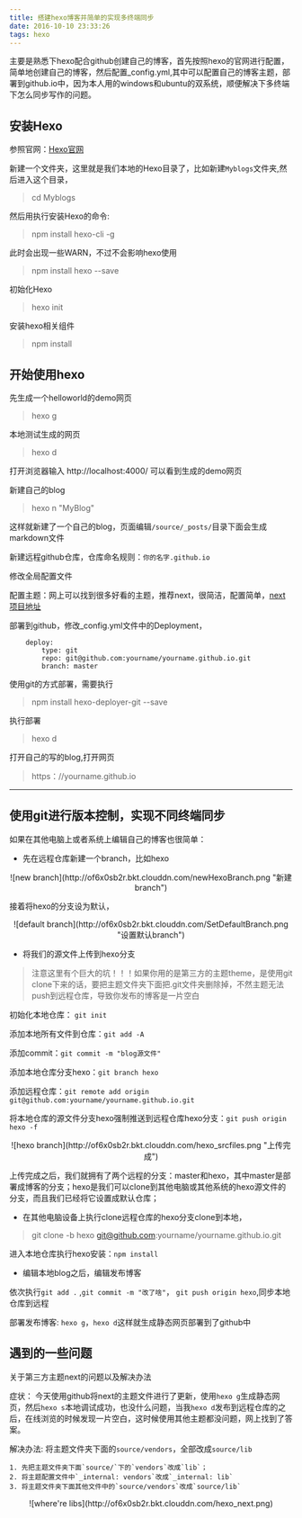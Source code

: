 ```yaml
---
title: 搭建hexo博客并简单的实现多终端同步
date: 2016-10-10 23:33:26
tags: hexo
---
```


主要是熟悉下hexo配合github创建自己的博客，首先按照hexo的官网进行配置，简单地创建自己的博客，然后配置_config.yml,其中可以配置自己的博客主题，部署到github.io中，因为本人用的windows和ubuntu的双系统，顺便解决下多终端下怎么同步写作的问题。

<!--more-->
## 安装Hexo

参照官网：[Hexo官网](https://hexo.io/zh-cn/docs/)

新建一个文件夹，这里就是我们本地的Hexo目录了，比如新建`Myblogs`文件夹,然后进入这个目录，
> cd Myblogs

然后用执行安装Hexo的命令:
> npm install hexo-cli -g

此时会出现一些WARN，不过不会影响hexo使用
> npm install hexo --save

初始化Hexo
> hexo init

安装hexo相关组件
> npm install

<!--more-->

## 开始使用hexo

先生成一个helloworld的demo网页
> hexo g

本地测试生成的网页
> hexo d

打开浏览器输入 http://localhost:4000/
可以看到生成的demo网页

新建自己的blog
> hexo n "MyBlog"

这样就新建了一个自己的blog，页面编辑` /source/_posts/ `目录下面会生成markdown文件

新建远程github仓库，仓库命名规则：`你的名字.github.io`

修改全局配置文件

配置主题：网上可以找到很多好看的主题，推荐next，很简洁，配置简单，[next项目地址](https://github.com/iissnan/hexo-theme-next)

部署到github，修改_config.yml文件中的Deployment，
```
    deploy:
        type: git
        repo: git@github.com:yourname/yourname.github.io.git
        branch: master
```
使用git的方式部署，需要执行
> npm install hexo-deployer-git --save

执行部署
> hexo d

打开自己的写的blog,打开网页
> https：//yourname.github.io

---
## 使用git进行版本控制，实现不同终端同步

如果在其他电脑上或者系统上编辑自己的博客也很简单：

- 先在远程仓库新建一个branch，比如hexo

<center>
![new branch](http://of6x0sb2r.bkt.clouddn.com/newHexoBranch.png "新建branch")
</center>

接着将hexo的分支设为默认，

<center>
![default branch](http://of6x0sb2r.bkt.clouddn.com/SetDefaultBranch.png "设置默认branch")
</center>

- 将我们的源文件上传到hexo分支

>注意这里有个巨大的坑！！！如果你用的是第三方的主题theme，是使用git clone下来的话，要把主题文件夹下面把.git文件夹删除掉，不然主题无法push到远程仓库，导致你发布的博客是一片空白

初始化本地仓库： `git init`

添加本地所有文件到仓库：`git add -A`

添加commit：`git commit -m "blog源文件"`

添加本地仓库分支hexo：`git branch hexo`

添加远程仓库：`git remote add origin git@github.com:yourname/yourname.github.io.git`

将本地仓库的源文件分支hexo强制推送到远程仓库hexo分支：`git push origin hexo -f`

<center>
![hexo branch](http://of6x0sb2r.bkt.clouddn.com/hexo_srcfiles.png "上传完成")
</center>

上传完成之后，我们就拥有了两个远程的分支：master和hexo，其中master是部署成博客的分支；hexo是我们可以clone到其他电脑或其他系统的hexo源文件的分支，而且我们已经将它设置成默认仓库；

- 在其他电脑设备上执行clone远程仓库的hexo分支clone到本地，

> git clone -b hexo git@github.com:yourname/yourname.github.io.git

进入本地仓库执行hexo安装：`npm install`

- 编辑本地blog之后，编辑发布博客

依次执行`git add .` ,`git commit -m "改了啥"`， `git push origin hexo`,同步本地仓库到远程

部署发布博客: `hexo g`，`hexo d`这样就生成静态网页部署到了github中

## 遇到的一些问题

关于第三方主题next的问题以及解决办法

症状： 今天使用github将next的主题文件进行了更新，使用`hexo g`生成静态网页，然后`hexo s`本地调试成功，也没什么问题，当我`hexo d`发布到远程仓库的之后，在线浏览的时候发现一片空白，这时候使用其他主题都没问题，网上找到了答案。

解决办法: 将主题文件夹下面的`source/vendors`，全部改成`source/lib`
    
    1. 先把主题文件夹下面`source/`下的`vendors`改成`lib`；
    2. 将主题配置文件中`_internal: vendors`改成`_internal: lib`
    3. 将主题文件夹下面其他文件中的`source/vendors`改成`source/lib`
<center>
![where're libs](http://of6x0sb2r.bkt.clouddn.com/hexo_next.png)
</center>
